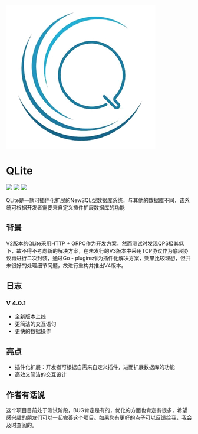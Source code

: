 ![](./data/qlite.png)
# QLite 

![](https://img.shields.io/badge/go-V1.14.3-brightgreen.svg)
![](https://img.shields.io/badge/release-v4.0.1-blue.svg)
![](https://img.shields.io/badge/type-NewSQL-yellow.svg)

QLite是一款可插件化扩展的NewSQL型数据库系统，与其他的数据库不同，该系统可根据开发者需要来自定义插件扩展数据库的功能

## 背景

V2版本的QLite采用HTTP + GRPC作为开发方案，然而测试时发现QPS极其低下，故不得不考虑新的解决方案，在未发行的V3版本中采用TCP协议作为底层协议再进行二次封装，通过Go - plugins作为插件化解决方案，效果比较理想，但并未很好的处理细节问题，故进行重构并推出V4版本。

## 日志

### V 4.0.1
- 全新版本上线
- 更简洁的交互语句
- 更快的数据操作

## 亮点

- 插件化扩展：开发者可根据自需来自定义插件，进而扩展数据库的功能
- 高效又简洁的交互设计

## 作者有话说

这个项目目前处于测试阶段，BUG肯定是有的，优化的方面也肯定有很多，希望感兴趣的朋友们可以一起完善这个项目。如果您有更好的点子可以反馈给我，我会及时查阅的。